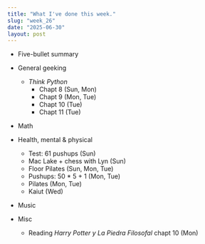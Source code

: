 ```yaml
---
title: "What I've done this week."
slug: "week_26"
date: "2025-06-30"
layout: post
---
```


* Five-bullet summary
* General geeking
    - *Think Python*
        - Chapt 8 (Sun, Mon)
        - Chapt 9 (Mon, Tue)
        - Chapt 10 (Tue)
        - Chapt 11 (Tue)

* Math
* Health, mental & physical
    - Test: 61 pushups (Sun)
    - Mac Lake + chess with Lyn (Sun)
    - Floor Pilates (Sun, Mon, Tue)
    - Pushups: 50 * 5 + 1 (Mon, Tue)
    - Pilates (Mon, Tue)
    - Kaiut (Wed)
* Music
* Misc
    - Reading *Harry Potter y La Piedra Filosofal*
        chapt 10 (Mon)
